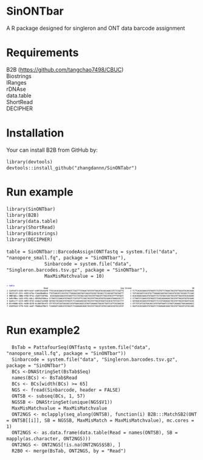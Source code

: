 # SinONTbar
A R package designed for singleron and ONT data barcode assignment

# Requirements
B2B (https://github.com/tangchao7498/CBUC) \
Biostrings \
IRanges \
rDNAse \
data.table \
ShortRead \
DECIPHER

# Installation
Your can install B2B from GitHub by:

```
library(devtools)
devtools::install_github("zhangdannn/SinONTabr")
```

# Run example
```
library(SinONTbar)
library(B2B)
library(data.table)
library(ShortRead)
library(Biostrings)
library(DECIPHER)

table = SinONTbar::BarcodeAssign(ONTfastq = system.file("data", "nanopore_small.fq", package = "SinONTbar"),
              Sinbarcode = system.file("data", "Singleron.barcodes.tsv.gz", package = "SinONTbar"),
              MaxMisMatchvalue = 10)
```
![image](./result.png)


# Run example2

```
  BsTab = PattafourSeq(ONTfastq = system.file("data", "nanopore_small.fq", package = "SinONTbar"))
  Sinbarcode = system.file("data", "Singleron.barcodes.tsv.gz", package = "SinONTbar")
  BCs <-DNAStringSet(BsTab$Seq)
  names(BCs) <- BsTab$Read
  BCs <- BCs[width(BCs) >= 65]
  NGS <- fread(Sinbarcode, header = FALSE)
  ONTSB <- subseq(BCs, 1, 57)
  NGSSB <- DNAStringSet(unique(NGS$V1))
  MaxMisMatchvalue = MaxMisMatchvalue
  ONT2NGS <- mclapply(seq_along(ONTSB), function(i) B2B:::MatchSB2(ONT = ONTSB[[i]], SB = NGSSB, MaxMisMatch = MaxMisMatchvalue), mc.cores = 1)
  ONT2NGS <- as.data.frame(data.table(Read = names(ONTSB), SB = mapply(as.character, ONT2NGS)))
  ONT2NGS <- ONT2NGS[!is.na(ONT2NGS$SB), ]
  R2B0 <- merge(BsTab, ONT2NGS, by = "Read")
  ```
